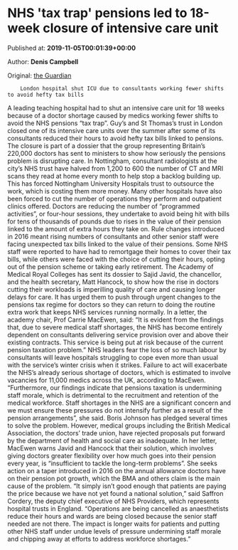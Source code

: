 
# NHS 'tax trap' pensions led to 18-week closure of intensive care unit

Published at: **2019-11-05T00:01:39+00:00**

Author: **Denis Campbell**

Original: [the Guardian](https://www.theguardian.com/society/2019/nov/05/nhs-tax-trap-pensions-led-to-18-week-closure-of-intensive-care-unit)


        London hospital shut ICU due to consultants working fewer shifts to avoid hefty tax bills
      
A leading teaching hospital had to shut an intensive care unit for 18 weeks because of a doctor shortage caused by medics working fewer shifts to avoid the NHS pensions “tax trap”.
Guy’s and St Thomas’s trust in London closed one of its intensive care units over the summer after some of its consultants reduced their hours to avoid hefty tax bills linked to pensions.
The closure is part of a dossier that the group representing Britain’s 220,000 doctors has sent to ministers to show how seriously the pensions problem is disrupting care.
In Nottingham, consultant radiologists at the city’s NHS trust have halved from 1,200 to 600 the number of CT and MRI scans they read at home every month to help stop a backlog building up. This has forced Nottingham University Hospitals trust to outsource the work, which is costing them more money.
Many other hospitals have also been forced to cut the number of operations they perform and outpatient clinics offered. Doctors are reducing the number of “programmed activities”, or four-hour sessions, they undertake to avoid being hit with bills for tens of thousands of pounds due to rises in the value of their pension linked to the amount of extra hours they take on.
Rule changes introduced in 2016 meant rising numbers of consultants and other senior staff were facing unexpected tax bills linked to the value of their pensions. Some NHS staff were reported to have had to remortgage their homes to cover their tax bills, while others were faced with the choice of cutting their hours, opting out of the pension scheme or taking early retirement.
The Academy of Medical Royal Colleges has sent its dossier to Sajid Javid, the chancellor, and the health secretary, Matt Hancock, to show how the rise in doctors cutting their workloads is imperilling quality of care and causing longer delays for care.
It has urged them to push through urgent changes to the pensions tax regime for doctors so they can return to doing the routine extra work that keeps NHS services running normally.
In a letter, the academy chair, Prof Carrie MacEwen, said: “It is evident from the findings that, due to severe medical staff shortages, the NHS has become entirely dependent on consultants delivering service provision over and above their existing contracts. This service is being put at risk because of the current pension taxation problem.”
NHS leaders fear the loss of so much labour by consultants will leave hospitals struggling to cope even more than usual with the service’s winter crisis when it strikes. Failure to act will exacerbate the NHS’s already serious shortage of doctors, which is estimated to involve vacancies for 11,000 medics across the UK, according to MacEwen.
“Furthermore, our findings indicate that pensions taxation is undermining staff morale, which is detrimental to the recruitment and retention of the medical workforce. Staff shortages in the NHS are a significant concern and we must ensure these pressures do not intensify further as a result of the pension arrangements”, she said.
Boris Johnson has pledged several times to solve the problem. However, medical groups including the British Medical Association, the doctors’ trade union, have rejected proposals put forward by the department of health and social care as inadequate.
In her letter, MacEwen warns Javid and Hancock that their solution, which involves giving doctors greater flexibility over how much goes into their pension every year, is “insufficient to tackle the long-term problems”. She seeks action on a taper introduced in 2016 on the annual allowance doctors have on their pension pot growth, which the BMA and others claim is the main cause of the problem.
“It simply isn’t good enough that patients are paying the price because we have not yet found a national solution,” said Saffron Cordery, the deputy chief executive of NHS Providers, which represents hospital trusts in England.
“Operations are being cancelled as anaesthetists reduce their hours and wards are being closed because the senior staff needed are not there. The impact is longer waits for patients and putting other NHS staff under undue levels of pressure undermining staff morale and chipping away at efforts to address workforce shortages.”
